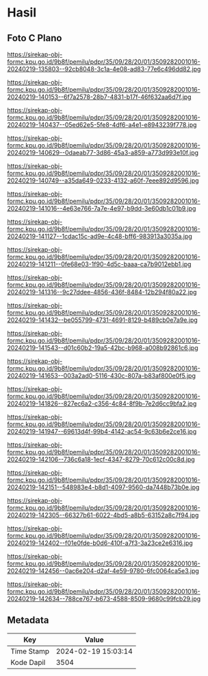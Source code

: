 # Hasil

## Foto C Plano

https://sirekap-obj-formc.kpu.go.id/9b8f/pemilu/pdpr/35/09/28/20/01/3509282001016-20240219-135803--92cb8048-3c1a-4e08-ad83-77e6c496dd82.jpg

https://sirekap-obj-formc.kpu.go.id/9b8f/pemilu/pdpr/35/09/28/20/01/3509282001016-20240219-140153--6f7a2578-28b7-4831-b17f-46f632aa6d7f.jpg

https://sirekap-obj-formc.kpu.go.id/9b8f/pemilu/pdpr/35/09/28/20/01/3509282001016-20240219-140437--05ed62e5-5fe8-4df6-a4e1-e8943239f778.jpg

https://sirekap-obj-formc.kpu.go.id/9b8f/pemilu/pdpr/35/09/28/20/01/3509282001016-20240219-140629--0daeab77-3d86-45a3-a859-a773d993e10f.jpg

https://sirekap-obj-formc.kpu.go.id/9b8f/pemilu/pdpr/35/09/28/20/01/3509282001016-20240219-140749--a35da649-0233-4132-a60f-7eee892d9596.jpg

https://sirekap-obj-formc.kpu.go.id/9b8f/pemilu/pdpr/35/09/28/20/01/3509282001016-20240219-141016--4e63e766-7a7e-4e97-b9dd-3e60db1c01b9.jpg

https://sirekap-obj-formc.kpu.go.id/9b8f/pemilu/pdpr/35/09/28/20/01/3509282001016-20240219-141127--1cdac15c-ad9e-4c48-bff6-983913a3035a.jpg

https://sirekap-obj-formc.kpu.go.id/9b8f/pemilu/pdpr/35/09/28/20/01/3509282001016-20240219-141211--0fe68e03-1f90-4d5c-baaa-ca7b9012ebb1.jpg

https://sirekap-obj-formc.kpu.go.id/9b8f/pemilu/pdpr/35/09/28/20/01/3509282001016-20240219-141316--9c27ddee-4856-436f-8484-12b294f80a22.jpg

https://sirekap-obj-formc.kpu.go.id/9b8f/pemilu/pdpr/35/09/28/20/01/3509282001016-20240219-141432--be055799-4731-4691-8129-b489cb0e7a9e.jpg

https://sirekap-obj-formc.kpu.go.id/9b8f/pemilu/pdpr/35/09/28/20/01/3509282001016-20240219-141543--d01c60b2-19a5-42bc-b968-a008b92861c6.jpg

https://sirekap-obj-formc.kpu.go.id/9b8f/pemilu/pdpr/35/09/28/20/01/3509282001016-20240219-141653--003a2ad0-5116-430c-807a-b83af800e0f5.jpg

https://sirekap-obj-formc.kpu.go.id/9b8f/pemilu/pdpr/35/09/28/20/01/3509282001016-20240219-141826--827ec6a2-c356-4c84-8f9b-7e2d6cc9bfa2.jpg

https://sirekap-obj-formc.kpu.go.id/9b8f/pemilu/pdpr/35/09/28/20/01/3509282001016-20240219-141947--69613d4f-99b4-4142-ac54-9c63b6e2ce16.jpg

https://sirekap-obj-formc.kpu.go.id/9b8f/pemilu/pdpr/35/09/28/20/01/3509282001016-20240219-142106--736c6a18-1ecf-4347-8279-70c612c00c8d.jpg

https://sirekap-obj-formc.kpu.go.id/9b8f/pemilu/pdpr/35/09/28/20/01/3509282001016-20240219-142151--548983e4-b8d1-4097-9560-da7448b73b0e.jpg

https://sirekap-obj-formc.kpu.go.id/9b8f/pemilu/pdpr/35/09/28/20/01/3509282001016-20240219-142305--66327b61-6022-4bd5-a8b5-63152a8c7f94.jpg

https://sirekap-obj-formc.kpu.go.id/9b8f/pemilu/pdpr/35/09/28/20/01/3509282001016-20240219-142402--f01e0fde-b0d6-410f-a7f3-3a23ce2e6316.jpg

https://sirekap-obj-formc.kpu.go.id/9b8f/pemilu/pdpr/35/09/28/20/01/3509282001016-20240219-142456--0ac6e204-d2af-4e59-9780-6fc0064ca5e3.jpg

https://sirekap-obj-formc.kpu.go.id/9b8f/pemilu/pdpr/35/09/28/20/01/3509282001016-20240219-142634--788ce767-b673-4588-8509-9680c99fcb29.jpg


## Metadata

| Key        | Value               |
| ---------- | ------------------- |
| Time Stamp | 2024-02-19 15:03:14 |
| Kode Dapil | 3504                |



